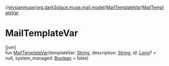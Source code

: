 //[elysianmuse](../../../index.md)/[org.darkSolace.muse.mail.model](../index.md)/[MailTemplateVar](index.md)/[MailTemplateVar](-mail-template-var.md)

# MailTemplateVar

[jvm]\
fun [MailTemplateVar](-mail-template-var.md)(templateVar: [String](https://kotlinlang.org/api/latest/jvm/stdlib/kotlin/-string/index.html), description: [String](https://kotlinlang.org/api/latest/jvm/stdlib/kotlin/-string/index.html), id: [Long](https://kotlinlang.org/api/latest/jvm/stdlib/kotlin/-long/index.html)? = null, system_managed: [Boolean](https://kotlinlang.org/api/latest/jvm/stdlib/kotlin/-boolean/index.html) = false)
